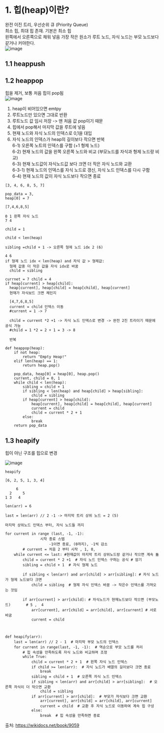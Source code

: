 # 1. 힙(heap)이란?   
   완전 이진 트리, 우선순위 큐 (Priority Queue)         
   최소 힙, 최대 힙 존재. 기본은 최소 힙        
   왼쪽에서 오른쪽으로 채워 넣음
   가장 작은 원소가 루트 노드, 자식 노드는 부모 노드보다 같거나 커야한다.          
   ![image](https://github.com/user-attachments/assets/bbf7581b-b8c0-4a0b-96e9-19cbc5678317)       

  
## 1.1 heappush

## 1.2 heappop    
  힙을 제거, 보통 처음 힙이 pop됨        
![image](https://github.com/user-attachments/assets/7810d714-ea0a-4412-b968-9aa63f1177bb)        

 1) heap이 비어있으면 emtpy     
2) 루트노드만 있으면 그대로 반환        
3) 루트노드 값 임시 저장 -> 맨 처음 값 pop이기 때문            
4) 힙에서 pop해서 마지막 값을 루트에 넣음     
5) 현재 노드와 자식 노드의 인덱스로 0,1을 대입     
6) 자식 노드의 인덱스가 heap의 길이보다 작으면 반복     
6-1) 오른쪽 노트의 인덱스를 구함 (+1 형제 노드)    
6-2) 현재 노드의 값을 왼쪽 오른쪽 노드와 비교 (부모노드를 자식과 형제 노드랑 비교)   
6-3) 현재 노드값이 자식노드값 보다 크면 더 작은 자식 노드와 교환   
6-3-1) 현재 노드의 인덱스를 자식 노드로 갱신, 자식 노드 인덱스를 다시 구함          
6-4) 현재 노드의 값이 자식 노드보다 작으면 종료 

  ```
  [3, 4, 6, 8, 5, 7]

pop_data = 3, 
heap[0] = 7

[7,4,6,8,5]

0 1 왼쪽 자식 노드
7 4

child = 1

child < len(heap) 

sibling =child + 1 -> 오른쪽 형제 노드 idx 2 (6)

4 6
if 형제 노드 idx < len(heap) and 자식 값 > 형제값:
	형제 값중 더 작은 값을 자식 idx로 바꿈
	child = sibling
	
currnet = 7 child = 4
if heap[current] > heap[child]:
	heap[current], heap[child] = heap[child], heap[current]
	현재가 자식보드 크면 체인지
		
	[4,7,6,8,5]
	current = child 인덱스 이동
	#current = 1 -> 7
	
	child = current *2 +1 -> 자식 노드 인덱스로 변경 -> 완전 2진 트리이기 때문에 공식 가능
	#child = 1 *2 = 2 + 1 = 3 -> 8
	
	반복

  ```
       
```
def heappop(heap):
    if not heap:
        return "Empty Heap!"
    elif len(heap) == 1:
        return heap.pop()

    pop_data, heap[0] = heap[0], heap.pop()
    current, child = 0, 1
    while child < len(heap):
        sibling = child + 1
        if sibling < len(heap) and heap[child] > heap[sibling]:
            child = sibling
        if heap[current] > heap[child]:
            heap[current], heap[child] = heap[child], heap[current]
            current = child
            child = current * 2 + 1
        else:
            break
    return pop_data
```


## 1.3 heapify    
힙이 아닌 구조를 힙으로 변경        



![image](https://github.com/user-attachments/assets/f639ef47-f969-4650-b32b-639f3000ea0e)      

```
heapify

[6, 2, 5, 1, 3, 4]

     6
  2     5
1 3   4

len(arr) = 6

last = len(arr) // 2 -1 -> 마지막 트리 상위 노드 = 2 (5)

마지막 상위노드 인덱스 부터, 자식 노드들 까지 

for current in range (last, -1, -1):
				시작 종료 스텝
					-1이면 종료, (0까지), -1씩 감소
		# current = 처음 2 부터 시작 , 1, 0, 
	while current <= last: #현재값이 마지막 트리 상위노드랑 같거나 작으면 계속 돎 
		child = current * 2 +1  # 자식 노드 인덱스 구하는 공식 # 암기  
		sibling = child + 1  # 자식 형제 노드
		
		if sibling < len(arr) and arr[child] > arr[sibling]: # 자식 노드가 형제 노드보다 크면
			child = sibling  # 형제 자식 인덱스 바꿈 -> 작은수 인덱스를 가져오는 것임
		
		if arr[current] > arr[child]: # 자식노드가 현재노드보다 작으면 (부모노드)       # 5 ,  4
			arr[current], arr[child] = arr[child], arr[current] # 서로 바굼        
			current = child
	
		
```
```
def heapify(arr):
    last = len(arr) // 2 - 1  # 마지막 부모 노드의 인덱스
    for current in range(last, -1, -1):  # 역순으로 부모 노드를 처리
        # 힙 속성을 만족하도록 자식 노드와 비교하며 조정
        while True:
            child = current * 2 + 1  # 왼쪽 자식 노드 인덱스
            if child >= len(arr):  # 자식 노드가 배열의 길이보다 크면 종료
                break
            sibling = child + 1  # 오른쪽 자식 노드 인덱스
            if sibling < len(arr) and arr[child] > arr[sibling]:  # 오른쪽 자식이 더 작으면 교환
                child = sibling
            if arr[current] > arr[child]:  # 부모가 자식보다 크면 교환
                arr[current], arr[child] = arr[child], arr[current]
                current = child  # 교환 후 자식 노드로 이동하여 계속 힙 구성
            else:
                break  # 힙 속성을 만족하면 종료
```









출처: https://wikidocs.net/book/9059
